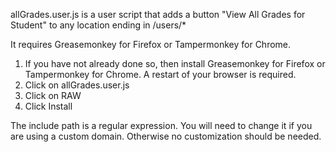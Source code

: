 allGrades.user.js is a user script that adds a button "View All Grades for Student" to any location ending in /users/*

It requires Greasemonkey for Firefox or Tampermonkey for Chrome.

1. If you have not already done so, then install Greasemonkey for Firefox or Tampermonkey for Chrome. A restart of your browser is required.
2. Click on allGrades.user.js
3. Click on RAW
4. Click Install

The include path is a regular expression. You will need to change it if you are using a custom domain. Otherwise no customization should be needed.
